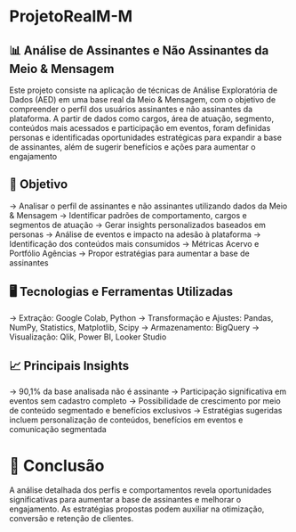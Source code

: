 # ProjetoRealM-M

## 📊 Análise de Assinantes e Não Assinantes da Meio & Mensagem

Este projeto consiste na aplicação de técnicas de Análise Exploratória de Dados (AED) em uma base real da Meio & Mensagem, com o objetivo de compreender o perfil dos usuários assinantes e não assinantes da plataforma. A partir de dados como cargos, área de atuação, segmento, conteúdos mais acessados e participação em eventos, foram definidas personas e identificadas oportunidades estratégicas para expandir a base de assinantes, além de sugerir benefícios e ações para aumentar o engajamento

## 🎯 Objetivo

→ Analisar o perfil de assinantes e não assinantes utilizando dados da Meio & Mensagem
→ Identificar padrões de comportamento, cargos e segmentos de atuação
→ Gerar insights personalizados baseados em personas
→ Análise de eventos e impacto na adesão à plataforma
→ Identificação dos conteúdos mais consumidos
→ Métricas Acervo e Portfólio Agências
→ Propor estratégias para aumentar a base de assinantes

## 🖥️ Tecnologias e Ferramentas Utilizadas

→ Extração: Google Colab, Python
→ Transformação e Ajustes: Pandas, NumPy, Statistics, Matplotlib, Scipy
→ Armazenamento: BigQuery
→ Visualização: Qlik, Power BI, Looker Studio

## 📈 Principais Insights

→ 90,1% da base analisada não é assinante
→ Participação significativa em eventos sem cadastro completo
→ Possibilidade de crescimento por meio de conteúdo segmentado e benefícios exclusivos
→ Estratégias sugeridas incluem personalização de conteúdos, benefícios em eventos e comunicação segmentada

# 🚀 Conclusão
A análise detalhada dos perfis e comportamentos revela oportunidades significativas para aumentar a base de assinantes e melhorar o engajamento. As estratégias propostas podem auxiliar na otimização, conversão e retenção de clientes.



